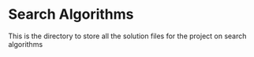 <h1> Search Algorithms </h1>
<p> This is the directory to store all the solution files for the project
on search algorithms </p>
